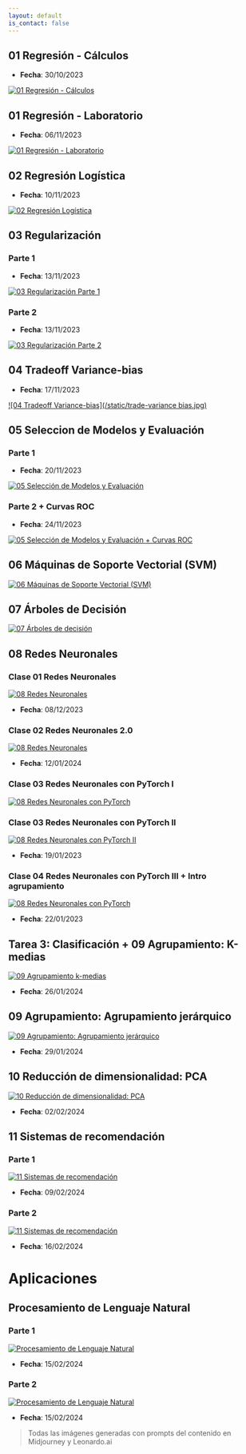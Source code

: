 ```yaml
---
layout: default
is_contact: false
---
```


## 01 Regresión - Cálculos

- **Fecha**: 30/10/2023

[![01 Regresión - Cálculos](/static/calculos.jpg)](https://youtu.be/watch?v=CqUOWpGIs0o "01 Regresión - Cálculos")

## 01 Regresión - Laboratorio

- **Fecha**: 06/11/2023

[![01 Regresión - Laboratorio](/static/lab.jpg)](https://youtu.be/zZ538O-Vy_U "01 Regresión - Laboratorio")

## 02 Regresión Logística

- **Fecha**: 10/11/2023

[![02 Regresión Logística](/static/logistic.jpg)](https://youtu.be/6KQRfy4JKkk "02 Regresión Logística")

## 03 Regularización

### Parte 1

- **Fecha**: 13/11/2023

[![03 Regularización Parte 1](/static/video1.jpeg)](https://youtu.be/RsotsxMJo0Q "03 Regularización Parte 1") 

### Parte 2

- **Fecha**: 13/11/2023

[![03 Regularización Parte 2](/static/video2.jpeg)](https://www.youtube.com/watch?v=edt19muKBLk "03 Regularización Parte 2")

## 04 Tradeoff Variance-bias

- **Fecha**: 17/11/2023

[![04 Tradeoff Variance-bias](/static/trade-variance bias.jpg)](https://youtu.be/unJV64TgKUo "04 Tradeoff Variance-bias")

## 05 Seleccion de Modelos y Evaluación

### Parte 1 

- **Fecha**: 20/11/2023

[![05 Selección de Modelos y Evaluación](/static/model-selection.jpg)](https://youtu.be/26lr5_rtnUY "05 Seleccion de Modelos y Evaluación")

### Parte 2 + Curvas ROC

- **Fecha**: 24/11/2023

[![05 Selección de Modelos y Evaluación + Curvas ROC](/static/ROC_curve.jpg)](https://youtu.be/TF097FnhOWE "05 Selección de Modelos y Evaluación + Curvas ROC")

## 06 Máquinas de Soporte Vectorial (SVM)

[![06 Máquinas de Soporte Vectorial (SVM)](/static/SVM.jpg)](https://youtu.be/TSmf6xrx2j8 "06 Máquinas de Soporte Vectorial (SVM)")

## 07 Árboles de Decisión

[![07 Árboles de decisión](/static/DT.jpg)](https://youtu.be/4BMAsSc0fPk "07 Árboles de Decisión")

## 08 Redes Neuronales

### Clase 01 Redes Neuronales

[![08 Redes Neuronales](/static/NN.jpg)](https://youtu.be/LQvUhLY1zls "08 Redes Neuronales")

- **Fecha**: 08/12/2023

### Clase 02 Redes Neuronales 2.0

[![08 Redes Neuronales](/static/nn2.jpg)](https://youtu.be/YV5nVkZytk8 "08 Redes Neuronales 2.0")

- **Fecha**: 12/01/2024 

### Clase 03 Redes Neuronales con PyTorch I

[![08 Redes Neuronales con PyTorch](/static/torch.jpg)](https://youtu.be/KVqTCzKTWK8 "08 Redes Neuronales con PyTorch")

### Clase 03 Redes Neuronales con PyTorch II

[![08 Redes Neuronales con PyTorch II](/static/nn3.jpg)](https://www.youtube.com/watch?v=Y_r2CxPi5pc "08 Redes Neuronales con PyTorch II")
- **Fecha**: 19/01/2023
  
### Clase 04 Redes Neuronales con PyTorch III + Intro agrupamiento

[![08 Redes Neuronales con PyTorch](/static/torch2.jpg)](https://www.youtube.com/watch?v=X-PD16vMp2U "08 Redes Neuronales con PyTorch III")
- **Fecha**: 22/01/2023

## Tarea 3: Clasificación + 09 Agrupamiento: K-medias 

[![09 Agrupamiento k-medias](/static/kmeans.jpg)](https://www.youtube.com/watch?v=YDg6ncsldds "09 Agrupamiento k-medias")
- **Fecha**: 26/01/2024

## 09 Agrupamiento: Agrupamiento jerárquico

[![09 Agrupamiento: Agrupamiento jerárquico](/static/hierarchy.jpg)](https://www.youtube.com/watch?v=7KvMLFLAvk8 "09 Agrupamiento: Agrupamiento jerárquico")
- **Fecha**: 29/01/2024

## 10 Reducción de dimensionalidad: PCA

[![10 Reducción de dimensionalidad: PCA](/static/PCA.jpg)](https://youtu.be/mbErga-OQWA "10 Reducción de dimensionalidad: PCA")

- **Fecha**: 02/02/2024
  
## 11 Sistemas de recomendación

### Parte 1

[![11 Sistemas de recomendación](/static/recomendacion1.jpg)](https://youtu.be/0srVjtm1N0c "11 Sistemas de recomendación")

- **Fecha**: 09/02/2024
  
### Parte 2

[![11 Sistemas de recomendación](/static/recomendacion2.jpg)](https://youtu.be/U-m80u-lOtw "11 Sistemas de recomendación")

- **Fecha**: 16/02/2024

# Aplicaciones

## Procesamiento de Lenguaje Natural

### Parte 1

[![Procesamiento de Lenguaje Natural](/static/nlp.jpg)](https://youtu.be/JAaYU3_0ucA "Procesamiento de Lenguaje Natural")

- **Fecha**: 15/02/2024

### Parte 2 

[![Procesamiento de Lenguaje Natural](/static/nlp2.jpg)](https://youtu.be/Vq5Rs7yreHU "Procesamiento de Lenguaje Natural")

- **Fecha**: 15/02/2024











> Todas las imágenes generadas con prompts del contenido en Midjourney y Leonardo.ai